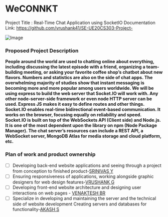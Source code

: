 # WeCONNKT
Project Title : Real-Time Chat Application using SocketIO
Documentation Link: https://github.com/vrushank41/SE-UE20CS303-Project-

![Image](https://user-images.githubusercontent.com/93258530/197477820-a6065f08-2569-4b34-80e4-fb33a7fbe9d7.jpeg)
### Proposed Project Description  

**People around the world are used to chatting online about everything, including discussing the latest episode with a friend, organizing a team-building meeting, or asking your favorite coffee shop’s chatbot about new flavors. 
Numbers and statistics are also on the side of chat apps. The overwhelming majority of studies show that instant messaging is becoming more and more popular among users worldwide.
We will be using express to build the web server that Socket.IO will work with. Any other node-server-side framework or even node HTTP server can be used. Express JS makes it easy to define routes and other things. Socket.IO enables real-time bidirectional event-based communication. It works on the browser, focusing equally on reliability and speed. Socket.IO is built on top of the WebSockets API (Client side) and Node.js. It is one of the most dependent upon the library on npm (Node Package Manager). The chat server’s resources can include a REST API, a WebSocket server, MongoDB Atlas for media storage and cloud platform, etc.**

### Plan of work and product ownership

- [ ] Developing back-end website applications and seeing through a project from conception to finished product-[SRINIVAS Y](https://github.com/Srinivas1109)
- [ ] Ensuring responsiveness of applications, working alongside graphic designers for web design features-[VRUSHANK G](https://github.com/vrushank41)
- [ ] Developing front-end website architecture and designing user interactions on web pages - [VENAKTESH BR](https://github.com/venkateshbr7)
- [ ] Specialize in developing and maintaining the server and the technical side of website development Creating servers and databases for functionality-[AKASH S](https://github.com/akashsateesha)
